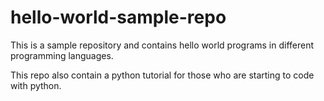 # hello-world-sample-repo

This is a sample repository and contains hello world programs in different programming languages.

This repo also contain a python tutorial for those who are starting to code with python.

